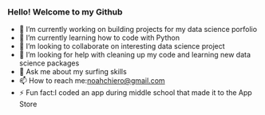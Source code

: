 ### Hello! Welcome to my Github 

- 🔭 I’m currently working on building projects for my data science porfolio 
- 🌱 I’m currently learning how to code with Python 
- 👯 I’m looking to collaborate on interesting data science project
- 🤔 I’m looking for help with cleaning up my code and learning new data science packages
- 💬 Ask me about my surfing skills
- 📫 How to reach me:noahchiero@gmail.com
- ⚡ Fun fact:I coded an app during middle school that made it to the App Store

